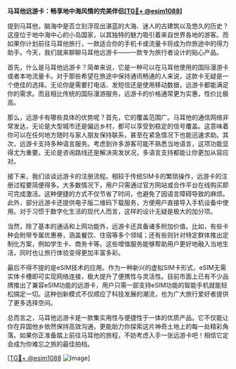 **马耳他远游卡：畅享地中海风情的完美伴侣[[TG💪+ @esim1088](https://t.me/s/esim1088)]**

提到马耳他，脑海中是否立刻浮现出湛蓝的大海、迷人的古建筑以及悠久的历史？这座位于地中海中心的小岛国家，以其独特的魅力吸引着来自世界各地的游客。而如果你计划前往马耳他旅行，一款适合你的手机卡或流量卡将成为你旅途中的得力助手。今天，我们就来聊聊马耳他远游卡——一款专为旅行者设计的贴心产品。

首先，什么是马耳他远游卡？简单来说，它是一种可以在马耳他使用的国际漫游卡或者本地流量卡。对于那些希望在旅途中保持通讯畅通的人来说，这款卡无疑是一个绝佳的选择。无论你是需要打电话、发短信还是使用移动数据，远游卡都能满足你的需求。而且相比传统的国际漫游服务，远游卡的价格通常更为实惠，性价比极高。

那么，远游卡有哪些具体的优势呢？首先，它的覆盖范围广。马耳他的通信网络非常发达，无论是大型城市还是偏远乡村，都可以享受到稳定的信号覆盖。这意味着你可以在任何地方随时与家人朋友保持联系，甚至在紧急情况下也能迅速求助。其次，远游卡支持多种语言服务。考虑到许多游客可能不熟悉当地语言，这项功能显得尤为重要。无论是咨询路线还是解决突发状况，多语言支持都能让你更加从容应对。

接下来，我们谈谈远游卡的注册流程。相较于传统SIM卡的繁琐操作，远游卡的注册过程要简便得多。大多数情况下，用户只需通过官方网站或合作平台在线购买即可完成激活。这种便捷的方式不仅节省了时间，也避免了因语言障碍导致的麻烦。此外，部分远游卡还提供电子版二维码下载服务，方便用户直接导入手机设备中使用。对于习惯于数字化生活的现代人而言，这样的设计无疑是极大的加分项。

当然，除了基本的通话和上网功能外，远游卡还具备诸多附加价值。比如，有些卡种会附带专属优惠券，涵盖餐饮、住宿等多个领域；还有些则针对特定群体推出定制化方案，例如学生卡、商务卡等。这些增值服务能够帮助用户更好地融入当地生活，同时也让旅行体验变得更加丰富多彩。

最后不得不提的是eSIM技术的应用。作为一种新兴的虚拟SIM卡形式，eSIM无需实体卡槽即可实现网络连接，极大提升了便携性与灵活性。目前市面上已有不少品牌推出了兼容eSIM功能的远游卡，用户只需一部支持eSIM功能的智能手机就能轻松搞定一切。这种创新模式不仅顺应了科技发展的潮流，也为广大旅行爱好者提供了更多选择空间。

总而言之，马耳他远游卡是一款集实用性与便捷性于一体的优质产品。它不仅能让你在异国他乡依然保持高效沟通，更能助力你探索这片神奇土地上的每一处精彩角落。如果你正准备踏上前往马耳他的旅程，不妨考虑入手一张远游卡吧！相信它定会成为你难忘之旅的最佳拍档。

[[TG💪+ @esim1088](https://t.me/s/esim1088) ![Image](https://i.postimg.cc/4NQfJmqS/Snipaste-2025-05-13-00-14-12.png)]